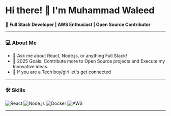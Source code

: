 # Hi there! 👋 I'm Muhammad Waleed

🚀 **Full Stack Developer | AWS Enthusiast | Open Source Contributor**

---

### 💻 About Me
- 💬 Ask me about React, Node.js, or anything Full Stack!
- 🥅 2025 Goals: Contribute more to Open Source projects and Execute my Innovative ideas.
- 💎 If you are a Tech boy/girl let's get connected

---

### 🛠️ Skills
![React](https://img.shields.io/badge/React-20232A?style=for-the-badge&logo=react&logoColor=61DAFB)
![Node.js](https://img.shields.io/badge/Node.js-43853D?style=for-the-badge&logo=node.js&logoColor=white)
![Docker](https://img.shields.io/badge/Docker-2496ED?style=for-the-badge&logo=docker&logoColor=white)
![AWS](https://img.shields.io/badge/AWS-FF9900?style=for-the-badge&logo=amazon-aws&logoColor=white)

---

